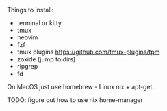 Things to install:

* terminal or kitty
* tmux
* neovim
* fzf
* tmux plugins https://github.com/tmux-plugins/tpm
* zoxide (jump to dirs)
* ripgrep
* fd

On MacOS just use homebrew - Linux nix + apt-get.

TODO: figure out how to use nix home-manager
